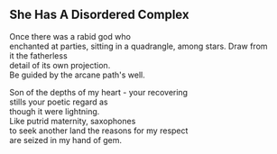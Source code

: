 She Has A Disordered Complex
----------------------------
Once there was a rabid god who  
enchanted at parties, sitting in a quadrangle, among stars. Draw from  
it the fatherless  
detail of its own projection.  
Be guided by the arcane path's well.  
  
Son of the depths of my heart - your recovering  
stills your poetic regard as  
though it were lightning.  
Like putrid maternity, saxophones  
to seek another land the reasons for my respect  
are seized in my hand of gem.  
